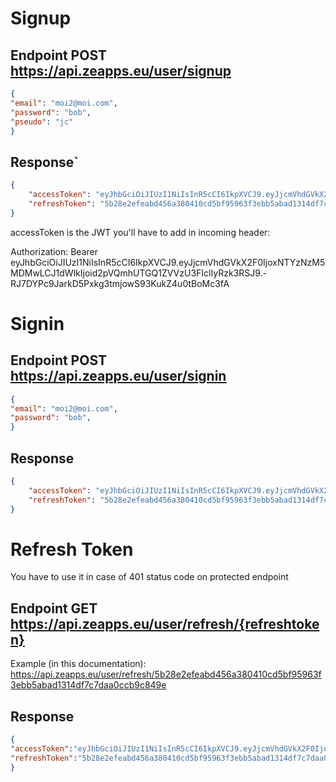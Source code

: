 # Signup
## Endpoint POST https://api.zeapps.eu/user/signup   
```json
{
"email": "moi2@moi.com",
"password": "bob", 
"pseudo": "jc"
} 
```
## Response`
```json
{
    "accessToken": "eyJhbGciOiJIUzI1NiIsInR5cCI6IkpXVCJ9.eyJjcmVhdGVkX2F0IjoxNTYzNzM5MDMwLCJ1dWlkIjoid2pVQmhUTGQ1ZVVzU3FIclIyRzk3RSJ9.-RJ7DYPc9JarkD5Pxkg3tmjowS93KukZ4u0tBoMc3fA",
    "refreshToken": "5b28e2efeabd456a380410cd5bf95963f3ebb5abad1314df7c7daa0ccb9c849e"
}

```

accessToken is the JWT you'll have to add in incoming header: 

Authorization: Bearer eyJhbGciOiJIUzI1NiIsInR5cCI6IkpXVCJ9.eyJjcmVhdGVkX2F0IjoxNTYzNzM5MDMwLCJ1dWlkIjoid2pVQmhUTGQ1ZVVzU3FIclIyRzk3RSJ9.-RJ7DYPc9JarkD5Pxkg3tmjowS93KukZ4u0tBoMc3fA

# Signin
## Endpoint POST https://api.zeapps.eu/user/signin
```json
{
"email": "moi2@moi.com",
"password": "bob", 
} 
```

## Response
```json
{
    "accessToken": "eyJhbGciOiJIUzI1NiIsInR5cCI6IkpXVCJ9.eyJjcmVhdGVkX2F0IjoxNTYzNzM5MjA1LCJ1dWlkIjoid2pVQmhUTGQ1ZVVzU3FIclIyRzk3RSJ9.KB4JJvh3Vp9AYOHrH6hu_HEEsm26W-uV39ynB8gcGqs",
    "refreshToken": "5b28e2efeabd456a380410cd5bf95963f3ebb5abad1314df7c7daa0ccb9c849e"
}
```

# Refresh Token
You have to use it in case of 401 status code on protected endpoint
## Endpoint GET https://api.zeapps.eu/user/refresh/{refreshtoken}
Example (in this documentation):
https://api.zeapps.eu/user/refresh/5b28e2efeabd456a380410cd5bf95963f3ebb5abad1314df7c7daa0ccb9c849e
## Response
```json
{
"accessToken":"eyJhbGciOiJIUzI1NiIsInR5cCI6IkpXVCJ9.eyJjcmVhdGVkX2F0IjoxNTYzNzM5MzExLCJ1dWlkIjoid2pVQmhUTGQ1ZVVzU3FIclIyRzk3RSJ9.Vgrw9ZReLyB3yEQWX2cRGUvFQ3PGVWxwnoUVqp5Ty_Q",
"refreshToken":"5b28e2efeabd456a380410cd5bf95963f3ebb5abad1314df7c7daa0ccb9c849e"
}
```

